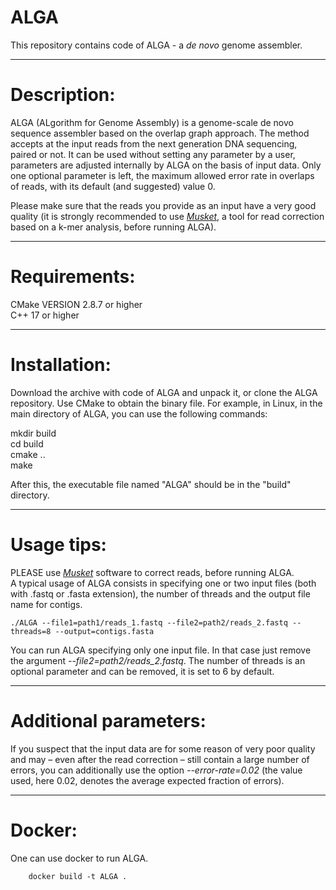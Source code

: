 # ALGA
This repository contains code of ALGA - a _de novo_ genome assembler.

---

# Description:
ALGA (ALgorithm for Genome Assembly) is a genome-scale de novo sequence assembler based on the overlap graph approach. The method accepts at the input reads from the next generation DNA sequencing, paired or not. It
can be used without setting any parameter by a user, parameters are
adjusted internally by ALGA on the basis of input data. Only one
optional parameter is left, the maximum allowed error rate in overlaps
of reads, with its default (and suggested) value 0. <br>

Please make sure that the reads you provide as an input have a very good quality (it is strongly recommended to use [_Musket_](http://musket.sourceforge.net/homepage.htm), a tool for read correction based on a k-mer analysis,
before running ALGA).

---

# Requirements:
CMake VERSION 2.8.7 or higher<br>
C++ 17 or higher


---

# Installation:
Download the archive with code of ALGA and unpack it, or clone the ALGA repository. Use
CMake to obtain the binary file. For example, in Linux, in the main directory of ALGA, you can
use the following commands:

mkdir build <br>
cd build <br>
cmake .. <br>
make

After this, the executable file named "ALGA" should be in the "build" directory.

---

# Usage tips:
PLEASE use [_Musket_](http://musket.sourceforge.net/homepage.htm) software to correct reads, before running ALGA. <br>
A typical usage of ALGA consists in specifying one or two input files (both with .fastq or .fasta extension), the number of threads and the output file name for contigs.
<br>

```
./ALGA --file1=path1/reads_1.fastq --file2=path2/reads_2.fastq --threads=8 --output=contigs.fasta
```

You can run ALGA specifying only one input file. In that case just remove the argument _\-\-file2=path2/reads_2.fastq_. The number of threads is an optional parameter and can be removed, it is set to 6 by default.

---

# Additional parameters:
If you suspect that the input data are for some reason of very poor quality and may – even after the read correction – still contain a large number of errors, you can additionally use the option _\-\-error-rate=0.02_ (the value used, here 0.02, denotes the average expected fraction of errors).

---

# Docker:
One can use docker to run ALGA.

```
	docker build -t ALGA . 
```

